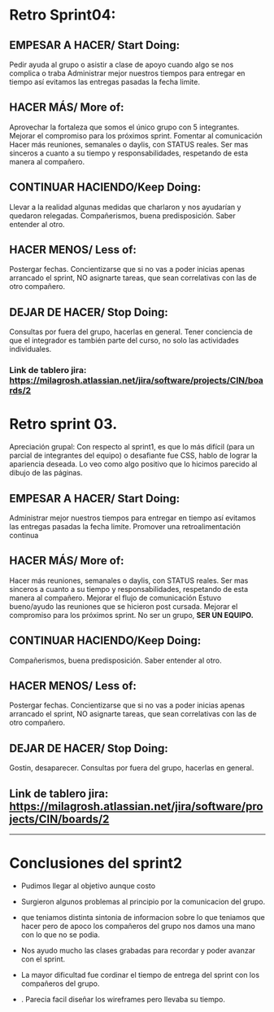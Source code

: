 # Retro  Sprint04:

## EMPESAR A HACER/ Start Doing:
Pedir ayuda al grupo o asistir a clase de apoyo cuando algo se nos complica o traba
Administrar mejor nuestros tiempos para entregar en tiempo así evitamos las entregas pasadas la fecha limite.

## HACER MÁS/ More of:
Aprovechar la fortaleza que somos el único grupo con 5 integrantes.
Mejorar el compromiso para los próximos sprint. 
Fomentar al comunicación
Hacer más reuniones, semanales o daylis, con STATUS reales.
Ser mas sinceros a cuanto a su tiempo y responsabilidades, respetando de esta manera al compañero.

## CONTINUAR HACIENDO/Keep Doing:
Llevar a la realidad algunas medidas que charlaron y nos ayudarían y quedaron relegadas.
Compañerismos, buena predisposición. Saber entender al otro.

## HACER MENOS/ Less of:
Postergar fechas.
Concientizarse que si no vas a poder inicias apenas arrancado el sprint, NO asignarte tareas, que sean correlativas con las de otro compañero.

## DEJAR DE HACER/ Stop Doing:
Consultas por fuera del grupo, hacerlas en general.
Tener conciencia de que el integrador es también parte del curso, no solo las actividades individuales. 


### Link de tablero jira: https://milagrosh.atlassian.net/jira/software/projects/CIN/boards/2



# Retro sprint 03.
Apreciación grupal: Con respecto al  sprint1, es que lo más difícil (para un parcial de integrantes del equipo) o desafiante fue CSS, hablo de  lograr la apariencia deseada. Lo veo como algo positivo que lo hicimos parecido al dibujo de las páginas.

## EMPESAR A HACER/ Start Doing:
Administrar mejor nuestros tiempos para entregar en tiempo así evitamos las entregas pasadas la fecha limite.
Promover una retroalimentación continua


## HACER MÁS/ More of:
Hacer más reuniones, semanales o daylis, con STATUS reales.
Ser mas sinceros a cuanto a su tiempo y responsabilidades, respetando de esta manera al compañero.
Mejorar el flujo de comunicación
Estuvo bueno/ayudo las reuniones que se hicieron post cursada.
Mejorar el compromiso para los próximos sprint. 
No ser un grupo, **SER UN EQUIPO.**

## CONTINUAR HACIENDO/Keep Doing:
Compañerismos, buena predisposición. Saber entender al otro.


## HACER MENOS/ Less of:
Postergar fechas.
Concientizarse que si no vas a poder inicias apenas arrancado el sprint, NO asignarte tareas, que sean correlativas con las de otro compañero.

## DEJAR DE HACER/ Stop Doing:
Gostin, desaparecer. 
Consultas por fuera del grupo, hacerlas en general.

## Link de tablero jira: https://milagrosh.atlassian.net/jira/software/projects/CIN/boards/2

***

# Conclusiones del  sprint2

*  Pudimos llegar al objetivo aunque costo

*  Surgieron algunos problemas al principio por la comunicacion del grupo.

*  que teniamos distinta sintonia de informacion sobre lo que teniamos que hacer pero de apoco los compañeros del grupo nos damos una mano con lo que no se podia.

* Nos ayudo mucho las clases grabadas para recordar y poder avanzar con el sprint. 

* La mayor dificultad fue cordinar el tiempo de entrega del sprint con los compañeros del grupo.

* . Parecia facil diseñar los wireframes pero llevaba su tiempo.
